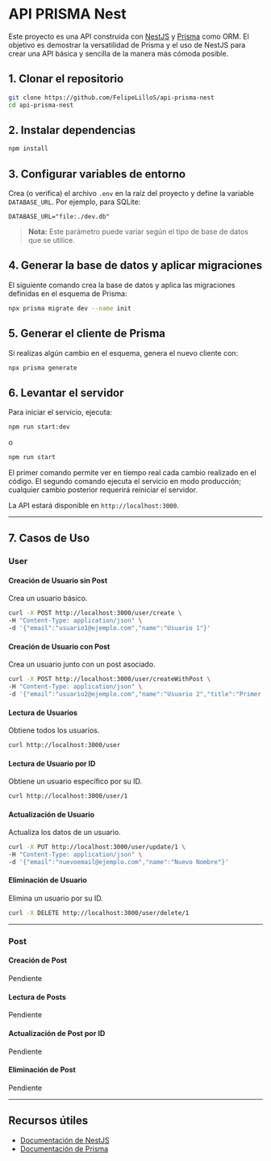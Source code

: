 # API PRISMA Nest

Este proyecto es una API construida con [NestJS](https://nestjs.com/) y [Prisma](https://www.prisma.io/) como ORM. El objetivo es demostrar la versatilidad de Prisma y el uso de NestJS para crear una API básica y sencilla de la manera más cómoda posible.

## 1. Clonar el repositorio

```bash
git clone https://github.com/FelipeLilloS/api-prisma-nest
cd api-prisma-nest
```

## 2. Instalar dependencias

```bash
npm install
```

## 3. Configurar variables de entorno

Crea (o verifica) el archivo `.env` en la raíz del proyecto y define la variable `DATABASE_URL`. Por ejemplo, para SQLite:

```
DATABASE_URL="file:./dev.db"
```

> **Nota:** Este parámetro puede variar según el tipo de base de datos que se utilice.

## 4. Generar la base de datos y aplicar migraciones

El siguiente comando crea la base de datos y aplica las migraciones definidas en el esquema de Prisma:

```bash
npx prisma migrate dev --name init
```

## 5. Generar el cliente de Prisma

Si realizas algún cambio en el esquema, genera el nuevo cliente con:

```bash
npx prisma generate
```

## 6. Levantar el servidor

Para iniciar el servicio, ejecuta:

```bash
npm run start:dev
```

o

```bash
npm run start
```

El primer comando permite ver en tiempo real cada cambio realizado en el código. El segundo comando ejecuta el servicio en modo producción; cualquier cambio posterior requerirá reiniciar el servidor.

La API estará disponible en `http://localhost:3000`.

---

## 7. Casos de Uso

### **User**

#### Creación de Usuario sin Post

Crea un usuario básico.

```bash
curl -X POST http://localhost:3000/user/create \
-H "Content-Type: application/json" \
-d '{"email":"usuario1@ejemplo.com","name":"Usuario 1"}'
```

#### Creación de Usuario con Post

Crea un usuario junto con un post asociado.

```bash
curl -X POST http://localhost:3000/user/createWithPost \
-H "Content-Type: application/json" \
-d '{"email":"usuario2@ejemplo.com","name":"Usuario 2","title":"Primer Post","content":"Contenido del post"}'
```

#### Lectura de Usuarios

Obtiene todos los usuarios.

```bash
curl http://localhost:3000/user
```

#### Lectura de Usuario por ID

Obtiene un usuario específico por su ID.

```bash
curl http://localhost:3000/user/1
```

#### Actualización de Usuario

Actualiza los datos de un usuario.

```bash
curl -X PUT http://localhost:3000/user/update/1 \
-H "Content-Type: application/json" \
-d '{"email":"nuevoemail@ejemplo.com","name":"Nuevo Nombre"}'
```

#### Eliminación de Usuario

Elimina un usuario por su ID.

```bash
curl -X DELETE http://localhost:3000/user/delete/1
```

---

### **Post**

#### Creación de Post

Pendiente

#### Lectura de Posts

Pendiente

#### Actualización de Post por ID

Pendiente

#### Eliminación de Post

Pendiente

---

## Recursos útiles

- [Documentación de NestJS](https://docs.nestjs.com/)
- [Documentación de Prisma](https://www.prisma.io/docs/)